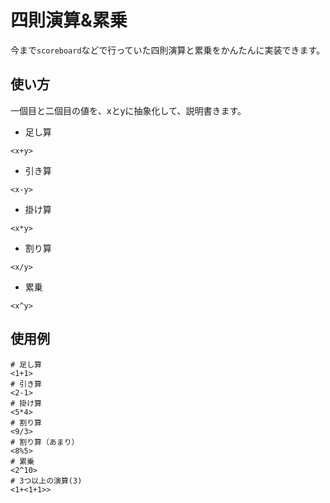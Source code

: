 # 四則演算&累乗
今まで`scoreboard`などで行っていた四則演算と累乗をかんたんに実装できます。
## 使い方
一個目と二個目の値を、xとyに抽象化して、説明書きます。
- 足し算
```
<x+y>
```
- 引き算
```
<x-y>
```
- 掛け算
```
<x*y>
```
- 割り算
```
<x/y>
```
- 累乗
```
<x^y>
```
## 使用例
```
# 足し算
<1+1>
# 引き算
<2-1>
# 掛け算
<5*4>
# 割り算
<9/3>
# 割り算（あまり）
<8%5>
# 累乗
<2^10>
# 3つ以上の演算(3)
<1+<1+1>>
```